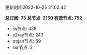 更新时间2022-10-25 21:02:42

**总订阅: 73**
**总节点: 2150**
**有效节点: 752**
- ss节点: 438
- v2ray节点: 243
- trojan节点: 69
- ssr节点: 2
